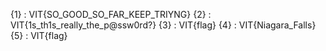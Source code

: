 {1} : VIT{SO_GOOD_SO_FAR_KEEP_TRIYNG}
{2} : VIT{1s_th1s_really_the_p@ssw0rd?}
{3} : VIT{flag}
{4} : VIT{Niagara_Falls}
{5} : VIT{flag}
